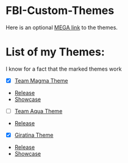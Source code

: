 # FBI-Custom-Themes

Here is an optional [MEGA link](https://mega.nz/folder/ZO4Q1DCB#W6I0Hl3Ry_kQovXjugaDTg) to the themes.

# List of my Themes:

I know for a fact that the marked themes work

- [x] [Team Magma Theme](https://github.com/GrewdonGaming21/FBI-Custom-Themes/tree/main/theme%20(Team_Magma)/theme) 
- [Release](https://github.com/GrewdonGaming21/FBI-Custom-Themes/releases/tag/Team_Magma_v1.0)
- [Showcase](https://youtu.be/qrqgwGzq_F0)

- [ ] [Team Aqua Theme](https://github.com/GrewdonGaming21/FBI-Custom-Themes/blob/main/theme%20(Team_Aqua)/theme/) 
- [Release](https://github.com/GrewdonGaming21/FBI-Custom-Themes/releases/tag/Team_Aqua_v1.0)

- [x] [Giratina Theme](https://github.com/GrewdonGaming21/FBI-Custom-Themes/blob/main/theme%20(Giratina)/theme/) 
- [Release](https://github.com/GrewdonGaming21/FBI-Custom-Themes/releases/tag/Giratina_v1.0)
- [Showcase](https://youtu.be/H2Mh59yrNow)
